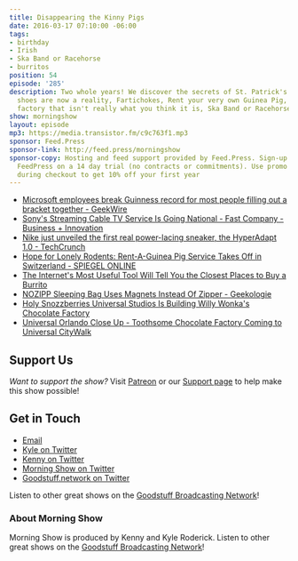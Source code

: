 ```yaml
---
title: Disappearing the Kinny Pigs
date: 2016-03-17 07:10:00 -06:00
tags:
- birthday
- Irish
- Ska Band or Racehorse
- burritos
position: 54
episode: '285'
description: Two whole years! We discover the secrets of St. Patrick's Day, Self-lacing
  shoes are now a reality, Fartichokes, Rent your very own Guinea Pig, A chocolate
  factory that isn't really what you think it is, Ska Band or Racehorse?, and more.
show: morningshow
layout: episode
mp3: https://media.transistor.fm/c9c763f1.mp3
sponsor: Feed.Press
sponsor-link: http://feed.press/morningshow
sponsor-copy: Hosting and feed support provided by Feed.Press. Sign-up today and try
  FeedPress on a 14 day trial (no contracts or commitments). Use promo code `morningshow`
  during checkout to get 10% off your first year
---
```


* [Microsoft employees break Guinness record for most people filling out a bracket together - GeekWire](http://www.geekwire.com/2016/microsoft-employees-break-guinness-record-people-filling-bracket-together/)
* [Sony's Streaming Cable TV Service Is Going National - Fast Company - Business + Innovation](http://www.fastcompany.com/3057841/sonys-streaming-cable-tv-service-is-going-national?partner=rss&utm_source=feedburner&utm_medium=feed&utm_campaign=Feed%3A+fastcompany%2Fheadlines+%28Fast+Company%29)
* [Nike just unveiled the first real power-lacing sneaker, the HyperAdapt 1.0 - TechCrunch](http://techcrunch.com/2016/03/16/nike-just-unveiled-the-first-real-power-lacing-sneaker-the-hyperadapt-1-0/?ncid=rss&utm_source=feedburner&utm_medium=feed&utm_campaign=Feed%3A+Techcrunch+%28TechCrunch%29)
* [Hope for Lonely Rodents: Rent-A-Guinea Pig Service Takes Off in Switzerland - SPIEGEL ONLINE](http://www.spiegel.de/international/zeitgeist/hope-for-lonely-rodents-rent-a-guinea-pig-service-takes-off-in-switzerland-a-787336.html)
* [The Internet's Most Useful Tool Will Tell You the Closest Places to Buy a Burrito](http://gizmodo.com/the-internets-most-useful-tool-will-tell-you-the-closes-1764726217)
* [NOZIPP Sleeping Bag Uses Magnets Instead Of Zipper - Geekologie](http://geekologie.com/2016/03/nozipp-sleeping-bag-uses-magnets-instead.php?utm_source=feedburner&utm_medium=feed&utm_campaign=Feed%3A+geekologie%2FiShm+%28Geekologie+-+Gadgets%2C+Gizmos%2C+and+Awesome%29)
* [Holy Snozzberries Universal Studios Is Building Willy Wonka's Chocolate Factory](http://io9.gizmodo.com/holy-snozzberries-universal-studios-is-building-willy-w-1765320203)
* [Universal Orlando Close Up - Toothsome Chocolate Factory Coming to Universal CityWalk](http://blog.universalorlando.com/whats-new/toothsome-chocolate-factory/?__source=sm.awr.ae.gp.&linkId=22246887)

## Support Us
*Want to support the show?* Visit [Patreon](http://patreon.com/morningshow) or our [Support page](http://goodstuff.network/support) to help make this show possible!

## Get in Touch
* [Email](mailto:kyle@goodstuff.network)
* [Kyle on Twitter](http://twitter.com/dogburps)
* [Kenny on Twitter](http://twitter.com/pizzarobotics)
* [Morning Show on Twitter](http://twitter.com/morningshowam)
* [Goodstuff.network on Twitter](http://twitter.com/goodstufffm)

Listen to other great shows on the [Goodstuff Broadcasting Network](http://goodstuff.network/shows)!

### About Morning Show
Morning Show is produced by Kenny and Kyle Roderick. Listen to other great shows on the [Goodstuff Broadcasting Network](http://goodstuff.network/)!

